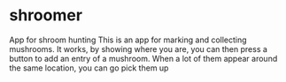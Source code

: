 # shroomer
App for shroom hunting
This is an app for marking and collecting mushrooms. It works, by showing where you are,
you can then press a button to add an entry of a mushroom. When a lot of them appear around the same location, you can go pick them up 
